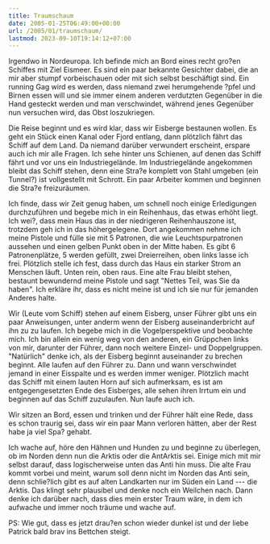 ```yaml
---
title: Traumschaum
date: 2005-01-25T06:49:00+00:00
url: /2005/01/traumschaum/
lastmod: 2023-09-10T19:14:12+07:00
---
```

Irgendwo in Nordeuropa. Ich befinde mich an Bord eines recht gro?en Schiffes mit Ziel Eismeer. Es sind ein paar bekannte Gesichter dabei, die an mir aber stumpf vorbeischauen oder mit sich selbst beschäftigt sind. Ein running Gag wird es werden, dass niemand zwei herumgehende ?pfel und Birnen essen will und sie immer einem anderen verdutzten Gegenüber in die Hand gesteckt werden und man verschwindet, während jenes Gegenüber nun versuchen wird, das Obst loszukriegen.

Die Reise beginnt und es wird klar, dass wir Eisberge bestaunen wollen. Es geht ein Stück einen Kanal oder Fjord entlang, dann plötzlich fährt das Schiff auf dem Land. Da niemand darüber verwundert erscheint, erspare auch ich mir alle Fragen. Ich sehe hinter uns Schienen, auf denen das Schiff fährt und vor uns ein Industriegelände. Im Industriegelände angekommen bleibt das Schiff stehen, denn eine Stra?e komplett von Stahl umgeben (ein Tunnel?) ist vollgestellt mit Schrott. Ein paar Arbeiter kommen und beginnen die Stra?e freizuräumen.

Ich finde, dass wir Zeit genug haben, um schnell noch einige Erledigungen durchzuführen und begebe mich in ein Reihenhaus, das etwas erhöht liegt. Ich wei?, dass mein Haus das in der niedrigeren Reihenhauszone ist, trotzdem geh ich in das höhergelegene. Dort angekommen nehme ich meine Pistole und fülle sie mit 5 Patronen, die wie Leuchtspurpatronen aussehen und einen gelben Punkt oben in der Mitte haben. Es gibt 6 Patronenplätze, 5 werden gefüllt, zwei Dreierreihen, oben links lasse ich frei. Plötzlich stelle ich fest, dass durch das Haus ein starker Strom an Menschen läuft. Unten rein, oben raus. Eine alte Frau bleibt stehen, bestaunt bewundernd meine Pistole und sagt "Nettes Teil, was Sie da haben". Ich erkläre ihr, dass es nicht meine ist und ich sie nur für jemanden Anderes halte.

Wir (Leute vom Schiff) stehen auf einem Eisberg, unser Führer gibt uns ein paar Anweisungen, unter anderm wenn der Eisberg auseinanderbricht auf ihn zu zu laufen. Ich begebe mich in die Vogelperspektive und beobachte mich. Ich bin allein ein wenig weg von den anderen, ein Grüppchen links von mir, darunter der Führer, dann noch weitere Einzel- und Doppelgruppen. "Natürlich" denke ich, als der Eisberg beginnt auseinander zu brechen beginnt. Alle laufen auf den Führer zu. Dann und wann verschwindet jemand in einer Eisspalte und es werden immer weniger. Plötzlich macht das Schiff mit einem lauten Horn auf sich aufmerksam, es ist am entgegengesetzten Ende des Eisberges, alle sehen ihren Irrtum ein und beginnen auf das Schiff zuzulaufen. Nun laufe auch ich.

Wir sitzen an Bord, essen und trinken und der Führer hält eine Rede, dass es schon traurig sei, dass wir ein paar Mann verloren hätten, aber der Rest habe ja viel Spa? gehabt.

Ich wache auf, höre den Hähnen und Hunden zu und beginne zu überlegen, ob im Norden denn nun die Arktis oder die AntArktis sei. Einige mich mit mir selbst darauf, dass logischerweise unten das Anti hin muss. Die alte Frau kommt vorbei und meint, warum soll denn nicht im Norden das Anti sein, denn schlie?lich gibt es auf alten Landkarten nur im Süden ein Land --- die Arktis. Das klingt sehr plausibel und denke noch ein Weilchen nach. Dann denke ich darüber nach, dass dies mein erster Traum wäre, in dem ich aufwache und immer noch träume und wache auf.

PS: Wie gut, dass es jetzt drau?en schon wieder dunkel ist und der liebe Patrick bald brav ins Bettchen steigt.
